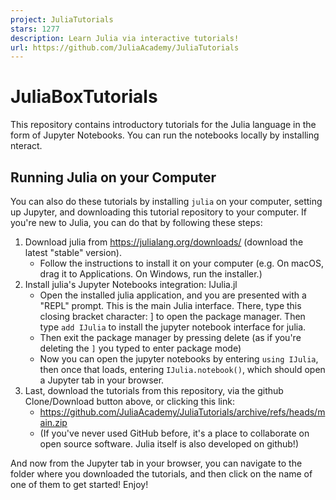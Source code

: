 ```yaml
---
project: JuliaTutorials
stars: 1277
description: Learn Julia via interactive tutorials!
url: https://github.com/JuliaAcademy/JuliaTutorials
---
```


JuliaBoxTutorials
=================

This repository contains introductory tutorials for the Julia language in the form of Jupyter Notebooks. You can run the notebooks locally by installing nteract.

Running Julia on your Computer
------------------------------

You can also do these tutorials by installing `julia` on your computer, setting up Jupyter, and downloading this tutorial repository to your computer. If you're new to Julia, you can do that by following these steps:

1.  Download julia from https://julialang.org/downloads/ (download the latest "stable" version).
    -   Follow the instructions to install it on your computer (e.g. On macOS, drag it to Applications. On Windows, run the installer.)
2.  Install julia's Jupyter Notebooks integration: IJulia.jl
    -   Open the installed julia application, and you are presented with a "REPL" prompt. This is the main Julia interface. There, type this closing bracket character: \] to open the package manager. Then type `add IJulia` to install the jupyter notebook interface for julia.
    -   Then exit the package manager by pressing delete (as if you're deleting the `]` you typed to enter package mode)
    -   Now you can open the jupyter notebooks by entering `using IJulia`, then once that loads, entering `IJulia.notebook()`, which should open a Jupyter tab in your browser.
3.  Last, download the tutorials from this repository, via the github Clone/Download button above, or clicking this link:
    -   https://github.com/JuliaAcademy/JuliaTutorials/archive/refs/heads/main.zip
    -   (If you've never used GitHub before, it's a place to collaborate on open source software. Julia itself is also developed on github!)

And now from the Jupyter tab in your browser, you can navigate to the folder where you downloaded the tutorials, and then click on the name of one of them to get started! Enjoy!
